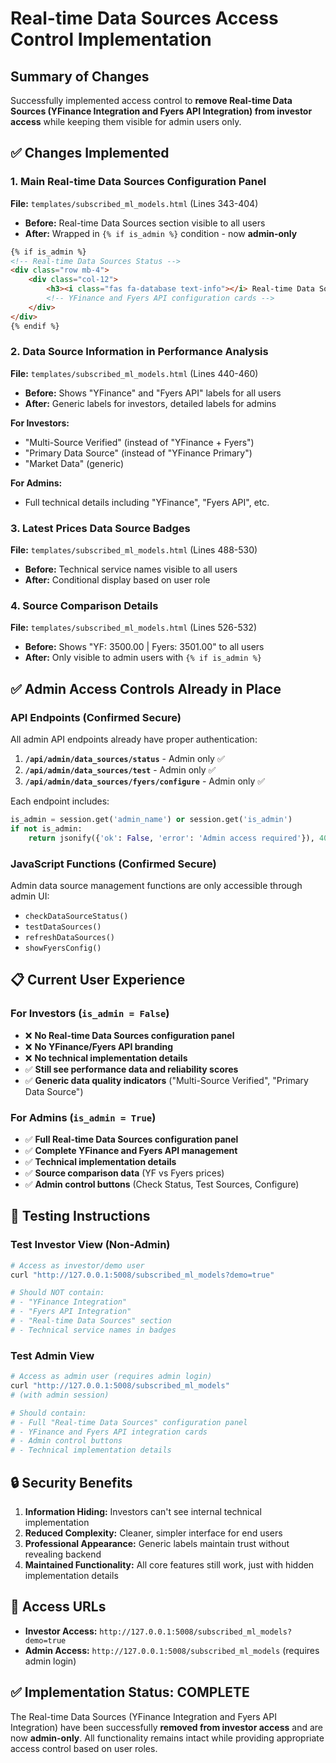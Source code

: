 # Real-time Data Sources Access Control Implementation

## Summary of Changes

Successfully implemented access control to **remove Real-time Data Sources (YFinance Integration and Fyers API Integration) from investor access** while keeping them visible for admin users only.

## ✅ Changes Implemented

### 1. Main Real-time Data Sources Configuration Panel
**File:** `templates/subscribed_ml_models.html` (Lines 343-404)

- **Before:** Real-time Data Sources section visible to all users
- **After:** Wrapped in `{% if is_admin %}` condition - now **admin-only**

```html
{% if is_admin %}
<!-- Real-time Data Sources Status -->
<div class="row mb-4">
    <div class="col-12">
        <h3><i class="fas fa-database text-info"></i> Real-time Data Sources</h3>
        <!-- YFinance and Fyers API configuration cards -->
    </div>
</div>
{% endif %}
```

### 2. Data Source Information in Performance Analysis
**File:** `templates/subscribed_ml_models.html` (Lines 440-460)

- **Before:** Shows "YFinance" and "Fyers API" labels for all users
- **After:** Generic labels for investors, detailed labels for admins

**For Investors:**
- "Multi-Source Verified" (instead of "YFinance + Fyers")
- "Primary Data Source" (instead of "YFinance Primary")
- "Market Data" (generic)

**For Admins:** 
- Full technical details including "YFinance", "Fyers API", etc.

### 3. Latest Prices Data Source Badges
**File:** `templates/subscribed_ml_models.html` (Lines 488-530)

- **Before:** Technical service names visible to all users
- **After:** Conditional display based on user role

### 4. Source Comparison Details
**File:** `templates/subscribed_ml_models.html` (Lines 526-532)

- **Before:** Shows "YF: 3500.00 | Fyers: 3501.00" to all users
- **After:** Only visible to admin users with `{% if is_admin %}`

## ✅ Admin Access Controls Already in Place

### API Endpoints (Confirmed Secure)
All admin API endpoints already have proper authentication:

1. **`/api/admin/data_sources/status`** - Admin only ✅
2. **`/api/admin/data_sources/test`** - Admin only ✅  
3. **`/api/admin/data_sources/fyers/configure`** - Admin only ✅

Each endpoint includes:
```python
is_admin = session.get('admin_name') or session.get('is_admin')
if not is_admin:
    return jsonify({'ok': False, 'error': 'Admin access required'}), 403
```

### JavaScript Functions (Confirmed Secure)
Admin data source management functions are only accessible through admin UI:
- `checkDataSourceStatus()`
- `testDataSources()`
- `refreshDataSources()`
- `showFyersConfig()`

## 📋 Current User Experience

### For Investors (`is_admin = False`)
- ❌ **No Real-time Data Sources configuration panel**
- ❌ **No YFinance/Fyers API branding**
- ❌ **No technical implementation details**
- ✅ **Still see performance data and reliability scores**
- ✅ **Generic data quality indicators** ("Multi-Source Verified", "Primary Data Source")

### For Admins (`is_admin = True`)
- ✅ **Full Real-time Data Sources configuration panel**
- ✅ **Complete YFinance and Fyers API management**
- ✅ **Technical implementation details**
- ✅ **Source comparison data** (YF vs Fyers prices)
- ✅ **Admin control buttons** (Check Status, Test Sources, Configure)

## 🧪 Testing Instructions

### Test Investor View (Non-Admin)
```bash
# Access as investor/demo user
curl "http://127.0.0.1:5008/subscribed_ml_models?demo=true"

# Should NOT contain:
# - "YFinance Integration"
# - "Fyers API Integration" 
# - "Real-time Data Sources" section
# - Technical service names in badges
```

### Test Admin View
```bash
# Access as admin user (requires admin login)
curl "http://127.0.0.1:5008/subscribed_ml_models" 
# (with admin session)

# Should contain:
# - Full "Real-time Data Sources" configuration panel
# - YFinance and Fyers API integration cards
# - Admin control buttons
# - Technical implementation details
```

## 🔒 Security Benefits

1. **Information Hiding:** Investors can't see internal technical implementation
2. **Reduced Complexity:** Cleaner, simpler interface for end users
3. **Professional Appearance:** Generic labels maintain trust without revealing backend
4. **Maintained Functionality:** All core features still work, just with hidden implementation details

## 📍 Access URLs

- **Investor Access:** `http://127.0.0.1:5008/subscribed_ml_models?demo=true`
- **Admin Access:** `http://127.0.0.1:5008/subscribed_ml_models` (requires admin login)

## ✅ Implementation Status: **COMPLETE**

The Real-time Data Sources (YFinance Integration and Fyers API Integration) have been successfully **removed from investor access** and are now **admin-only**. All functionality remains intact while providing appropriate access control based on user roles.
